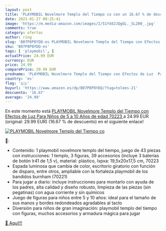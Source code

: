 ```yaml
---
layout: post
title: 'PLAYMOBIL Novelmore Templo del Tiempo co con un 16.67 % de descuento'
date: 2021-01-27 00:25:41
image: 'https://m.media-amazon.com/images/I/51YddJJQgGL._SL200_.jpg'
comments: true
category: ofertas
author: ring
slug: 'B07P8P8YDQ-es PLAYMOBIL Novelmore Templo del Tiempo con Efectos de Luz...'
sku: 'B07P8P8YDQ-es'
tags: [ 'playmobil', ]
actualPrice: 24.99 EUR
currency: EUR
price: 24.99
comparePrice: 29.99 EUR
prodname: 'PLAYMOBIL Novelmore Templo del Tiempo con Efectos de Luz  Para Niños de 5 a 10 Años de edad  70223 '
country: 'es'
flag: '🇪🇸'
buyurl: 'https://www.amazon.es/dp/B07P8P8YDQ/?tag=tolees-21'
descuento: '16.67'
average: '24.99'
---
```


En este momento está [PLAYMOBIL Novelmore Templo del Tiempo con Efectos de Luz  Para Niños de 5 a 10 Años de edad  70223 ](https://www.amazon.es/dp/B07P8P8YDQ/?tag=tolees-21) a 24.99 EUR (original: 29.99 EUR) (16.67 %  de descuento) en el siguiente enlace!

[![PLAYMOBIL Novelmore Templo del Tiempo co](https://m.media-amazon.com/images/I/51YddJJQgGL._SL200_.jpg)](https://www.amazon.es/dp/B07P8P8YDQ/?tag=tolees-21)

🔎:

- Contenido: 1 playmobil novelmore templo del tiempo, juego de 43 piezas con instrucciones: 1 templo, 3 figuras, 39 accesorios (incluye 3 baterías de botón lr41 de 1,5 v), material: plástico, lxpxa: 19,5x20x17,5 cm, 70223
- Espada luminosa que cambia de color, escritorio giratorio con función de disparo, entre otros, ampliable con la fortaleza playmobil de los bandidos burnham (70221)
- Para jugar a diario: incluye instrucciones para montarlo con ayuda de los padres, alta calidad y diseño robusto, limpieza de las piezas (sin pegatinas) con agua corriente y sin químicos
- Juego de figuras para niños entre 5 y 10 años: ideal para el tamaño de sus manos y bordes redondeados agradables al tacto
- Diversión para niños de gran imaginación: playmobil templo del tiempo con figuras, muchos accesorios y armadura mágica para jugar

[🛒 Aquí!!!](https://www.amazon.es/dp/B07P8P8YDQ/?tag=tolees-21)
